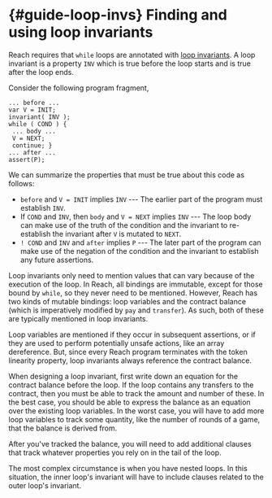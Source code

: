 


# {#guide-loop-invs} Finding and using loop invariants

Reach requires that `while` loops are annotated with [loop invariants](https://en.wikipedia.org/wiki/Loop_invariant).
A loop invariant is a property `INV` which is true before the loop starts and is true after the loop ends.

Consider the following program fragment,

```reach
... before ...
var V = INIT;
invariant( INV );
while ( COND ) {
 ... body ...
 V = NEXT;
 continue; }
... after ...
assert(P); 
```


We can summarize the properties that must be true about this code as follows:

+ `before` and `V = INIT` implies `INV` --- The earlier part of the program must establish `INV`.
+ If `COND` and `INV`, then `body` and `V = NEXT` implies `INV` --- The loop body can make use of the truth of the condition and the invariant to re-establish the invariant after `V` is mutated to `NEXT`.
+ `! COND` and `INV` and `after` implies `P` --- The later part of the program can make use of the negation of the condition and the invariant to establish any future assertions.


Loop invariants only need to mention values that can vary because of the execution of the loop.
In Reach, all bindings are immutable, except for those bound by `while`, so they never need to be mentioned.
However, Reach has two kinds of mutable bindings: loop variables and the contract balance (which is imperatively modified by `pay` and `transfer`).
As such, both of these are typically mentioned in loop invariants.

Loop variables are mentioned if they occur in subsequent assertions, or if they are used to perform potentially unsafe actions, like an array dereference.
But, since every Reach program terminates with the token linearity property, loop invariants always reference the contract balance.

When designing a loop invariant, first write down an equation for the contract balance before the loop.
If the loop contains any transfers to the contract, then you must be able to track the amount and number of these.
In the best case, you should be able to express the balance as an equation over the existing loop variables.
In the worst case, you will have to add more loop variables to track some quantity, like the number of rounds of a game, that the balance is derived from.

After you've tracked the balance, you will need to add additional clauses that track whatever properties you rely on in the tail of the loop.

The most complex circumstance is when you have nested loops.
In this situation, the inner loop's invariant will have to include clauses related to the outer loop's invariant.
